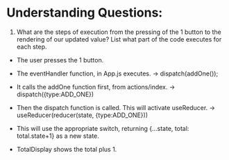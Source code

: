 # Understanding Questions:
1. What are the steps of execution from the pressing of the 1 button to the rendering of our updated value? List what part of the code executes for each step.
* The user presses the 1 button.
* The eventHandler function, in App.js executes.
    -> dispatch(addOne());
* It calls the addOne function first, from actions/index.
    -> dispatch({type:ADD_ONE})
* Then the dispatch function is called. This will activate useReducer.
    -> useReducer(reducer(state, {type:ADD_ONE}))
* This will use the appropriate switch, returning {...state, total: total.state+1} as a new state.

* TotalDisplay shows the total plus 1.
